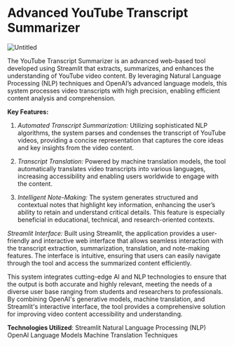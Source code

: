 # Advanced YouTube Transcript Summarizer

![Untitled](https://github.com/user-attachments/assets/f2e54f0f-0208-4371-9c05-ba4e3d781605)


The YouTube Transcript Summarizer is an advanced web-based tool developed using Streamlit that extracts, summarizes, and enhances the understanding of YouTube video content. By leveraging Natural Language Processing (NLP) techniques and OpenAI’s advanced language models, this system processes video transcripts with high precision, enabling efficient content analysis and comprehension.

**Key Features:**
1. *Automated Transcript Summarization:* Utilizing sophisticated NLP algorithms, the system parses and condenses the transcript of YouTube videos, providing a concise representation that captures the core ideas and key insights from the video content.

2. *Transcript Translation:* Powered by machine translation models, the tool automatically translates video transcripts into various languages, increasing accessibility and enabling users worldwide to engage with the content.

3. *Intelligent Note-Making:* The system generates structured and contextual notes that highlight key information, enhancing the user’s ability to retain and understand critical details. This feature is especially beneficial in educational, technical, and research-oriented contexts.

*Streamlit Interface:* Built using Streamlit, the application provides a user-friendly and interactive web interface that allows seamless interaction with the transcript extraction, summarization, translation, and note-making features. The interface is intuitive, ensuring that users can easily navigate through the tool and access the summarized content efficiently.

This system integrates cutting-edge AI and NLP technologies to ensure that the output is both accurate and highly relevant, meeting the needs of a diverse user base ranging from students and researchers to professionals. By combining OpenAI's generative models, machine translation, and Streamlit's interactive interface, the tool provides a comprehensive solution for improving video content accessibility and understanding.

**Technologies Utilized**:
Streamlit
Natural Language Processing (NLP)
OpenAI Language Models
Machine Translation Techniques
